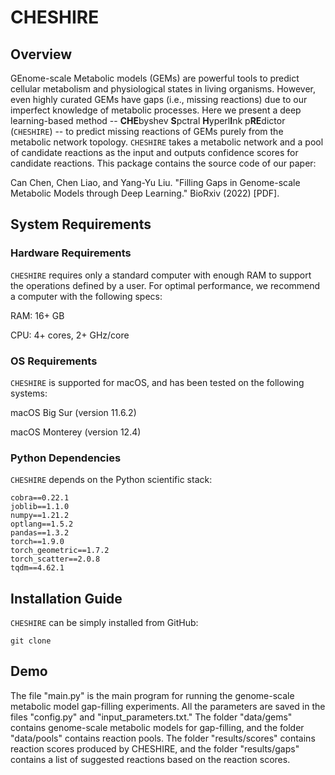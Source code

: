 # CHESHIRE
## Overview

GEnome-scale Metabolic models (GEMs) are powerful tools to predict cellular metabolism and physiological states in living organisms. However, even highly curated GEMs have gaps (i.e., missing reactions) due to our imperfect knowledge of metabolic processes. Here we present a deep learning-based method -- **CHE**byshev **S**pctral **H**yperl**I**nk p**RE**dictor (```CHESHIRE```) -- to predict missing reactions of GEMs purely from the metabolic network topology. ```CHESHIRE``` takes a metabolic network and a pool of candidate reactions as the input and outputs confidence scores for candidate reactions. This package contains the source code of our paper:

Can Chen, Chen Liao, and Yang-Yu Liu. "Filling Gaps in Genome-scale Metabolic Models through Deep Learning." BioRxiv (2022) [PDF].

## System Requirements

### Hardware Requirements
```CHESHIRE``` requires only a standard computer with enough RAM to support the operations defined by a user. For optimal performance, we recommend a computer with the following specs:

RAM: 16+ GB

CPU: 4+ cores, 2+ GHz/core

### OS Requirements
```CHESHIRE``` is supported for macOS, and has been tested on the following systems:

macOS Big Sur (version 11.6.2)

macOS Monterey (version 12.4)


### Python Dependencies
```CHESHIRE``` depends on the Python scientific stack:

```
cobra==0.22.1
joblib==1.1.0
numpy==1.21.2
optlang==1.5.2
pandas==1.3.2
torch==1.9.0
torch_geometric==1.7.2
torch_scatter==2.0.8
tqdm==4.62.1
```

## Installation Guide
```CHESHIRE``` can be simply installed from GitHub:

```
git clone
```

## Demo

The file "main.py" is the main program for running the genome-scale metabolic model gap-filling experiments. 
All the parameters are saved in the files "config.py" and "input_parameters.txt."
The folder "data/gems" contains genome-scale metabolic models for gap-filling, and
the folder "data/pools" contains reaction pools.
The folder "results/scores" contains reaction scores produced by CHESHIRE, and
the folder "results/gaps" contains a list of suggested reactions based on the reaction scores. 
